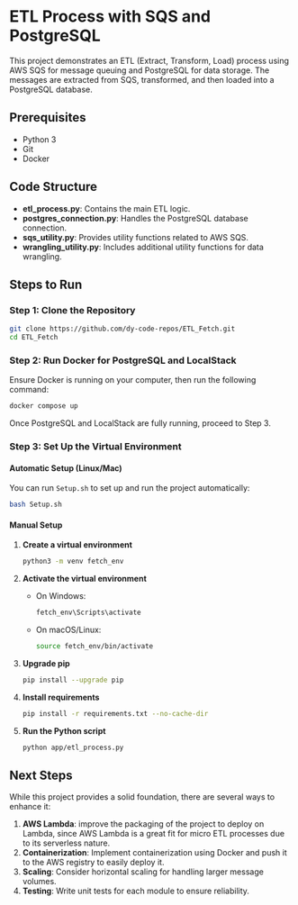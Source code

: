 
# ETL Process with SQS and PostgreSQL

This project demonstrates an ETL (Extract, Transform, Load) process using AWS SQS for message queuing and PostgreSQL for data storage. The messages are extracted from SQS, transformed, and then loaded into a PostgreSQL database.

## Prerequisites
- Python 3
- Git
- Docker

## Code Structure

- **etl_process.py**: Contains the main ETL logic.
- **postgres_connection.py**: Handles the PostgreSQL database connection.
- **sqs_utility.py**: Provides utility functions related to AWS SQS.
- **wrangling_utility.py**: Includes additional utility functions for data wrangling.

## Steps to Run

### Step 1: Clone the Repository

   ```sh
   git clone https://github.com/dy-code-repos/ETL_Fetch.git
   cd ETL_Fetch
   ```

### Step 2: Run Docker for PostgreSQL and LocalStack
Ensure Docker is running on your computer, then run the following command:

   ```sh
   docker compose up
   ```

   Once PostgreSQL and LocalStack are fully running, proceed to Step 3.

### Step 3: Set Up the Virtual Environment

#### Automatic Setup (Linux/Mac)
You can run `Setup.sh` to set up and run the project automatically:

   ```sh
   bash Setup.sh
   ```

#### Manual Setup

1. **Create a virtual environment**

   ```sh
   python3 -m venv fetch_env
   ```

2. **Activate the virtual environment**

   - On Windows:
     ```sh
     fetch_env\Scripts\activate
     ```
   - On macOS/Linux:
     ```sh
     source fetch_env/bin/activate
     ```

3. **Upgrade pip**

   ```sh
   pip install --upgrade pip
   ```

4. **Install requirements**

   ```sh
   pip install -r requirements.txt --no-cache-dir
   ```

5. **Run the Python script**

   ```sh
   python app/etl_process.py
   ```

## Next Steps

While this project provides a solid foundation, there are several ways to enhance it:

1. **AWS Lambda**: improve the packaging of the project to deploy on Lambda, since AWS Lambda is a great fit for micro ETL processes due to its serverless nature.
2. **Containerization**: Implement containerization using Docker and push it to the AWS registry to easily deploy it.
4.  **Scaling**: Consider horizontal scaling for handling larger message volumes.
5.  **Testing**: Write unit tests for each module to ensure reliability.
